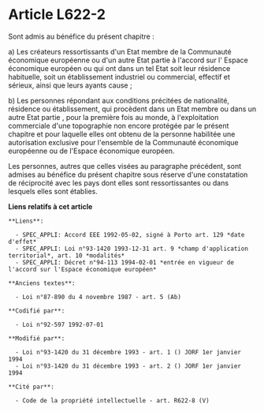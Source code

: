 # Article L622-2

Sont admis au bénéfice du présent chapitre :

a) Les créateurs ressortissants d'un Etat membre de la Communauté économique européenne ou d'un autre Etat partie à l'accord
sur l' Espace économique européen ou qui ont dans un tel Etat soit leur résidence habituelle, soit un établissement
industriel ou commercial, effectif et sérieux, ainsi que leurs ayants cause ;

b) Les personnes répondant aux conditions précitées de nationalité, résidence ou établissement, qui procèdent dans un Etat
membre ou dans un autre Etat partie , pour la première fois au monde, à l'exploitation commerciale d'une topographie non
encore protégée par le présent chapitre et pour laquelle elles ont obtenu de la personne habilitée une autorisation exclusive
pour l'ensemble de la Communauté économique européenne ou de l'Espace économique européen.

Les personnes, autres que celles visées au paragraphe précédent, sont admises au bénéfice du présent chapitre sous réserve
d'une constatation de réciprocité avec les pays dont elles sont ressortissantes ou dans lesquels elles sont établies.

**Liens relatifs à cet article**

	**Liens**:

	  - SPEC_APPLI: Accord EEE 1992-05-02, signé à Porto art. 129 *date d'effet*
	  - SPEC_APPLI: Loi n°93-1420 1993-12-31 art. 9 *champ d'application territorial*, art. 10 *modalités*
	  - SPEC_APPLI: Décret n°94-113 1994-02-01 *entrée en vigueur de l'accord sur l'Espace économique européen*

	**Anciens textes**:

	  - Loi n°87-890 du 4 novembre 1987 - art. 5 (Ab)

	**Codifié par**:

	  - Loi n°92-597 1992-07-01

	**Modifié par**:

	  - Loi n°93-1420 du 31 décembre 1993 - art. 1 () JORF 1er janvier 1994
	  - Loi n°93-1420 du 31 décembre 1993 - art. 2 () JORF 1er janvier 1994

	**Cité par**:

	  - Code de la propriété intellectuelle - art. R622-8 (V)
